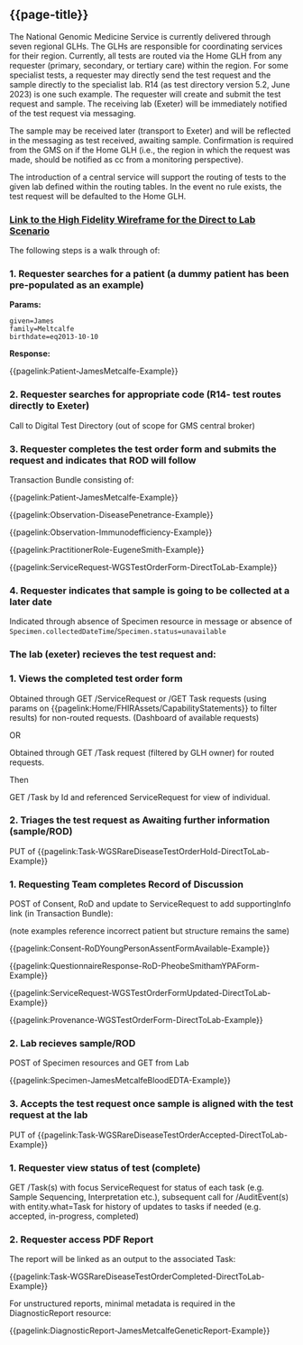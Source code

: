 ## {{page-title}}

The National Genomic Medicine Service is currently delivered through seven regional GLHs. The GLHs are responsible for coordinating services for their region. Currently, all tests are routed via the Home GLH from any requester (primary, secondary, or tertiary care) within the region. For some specialist tests, a requester may directly send the test request and the sample directly to the specialist lab. R14 (as  test directory version 5.2, June 2023) is one such example. The requester will create and submit the test request and sample. The receiving lab (Exeter) will be immediately notified of the test request via messaging.

The sample may be received later (transport to Exeter) and will be reflected in the messaging as test received, awaiting sample. Confirmation is required from the GMS on if the Home GLH (i.e., the region in which the request was made, should be notified as cc from a monitoring perspective). 

The introduction of a central service will support the routing of tests to the given lab defined within the routing tables. In the event no rule exists, the test request will be defaulted to the Home GLH. 

### [Link to the High Fidelity Wireframe for the Direct to Lab Scenario](https://rgvu8f.axshare.com/)

The following steps is a walk through of:

### 1. Requester searches for a patient (a dummy patient has been pre-populated as an example)

**Params:**
```
given=James
family=Meltcalfe
birthdate=eq2013-10-10
```

**Response:**

{{pagelink:Patient-JamesMetcalfe-Example}}

### 2. Requester searches for appropriate code  (R14- test routes directly to Exeter)

Call to Digital Test Directory (out of scope for GMS central broker)

### 3. Requester completes the test order form and submits the request and indicates that ROD will follow

Transaction Bundle consisting of:

{{pagelink:Patient-JamesMetcalfe-Example}}

{{pagelink:Observation-DiseasePenetrance-Example}}

{{pagelink:Observation-Immunodefficiency-Example}}

{{pagelink:PractitionerRole-EugeneSmith-Example}}

{{pagelink:ServiceRequest-WGSTestOrderForm-DirectToLab-Example}}

### 4. Requester indicates that sample is going to be collected at a later date

Indicated through absence of Specimen resource in message or absence of ```Specimen.collectedDateTime```/```Specimen.status=unavailable```

### The lab (exeter) recieves the test request and:

### 1. Views the completed test order form

Obtained through GET /ServiceRequest or /GET Task requests (using params on {{pagelink:Home/FHIRAssets/CapabilityStatements}} to filter results) for non-routed requests. (Dashboard of available requests)

OR

Obtained through GET /Task request (filtered by GLH owner) for routed requests.

Then

GET /Task by Id and referenced ServiceRequest for view of individual.

### 2. Triages the test request as Awaiting further information (sample/ROD)

PUT of {{pagelink:Task-WGSRareDiseaseTestOrderHold-DirectToLab-Example}}


### 1. Requesting Team completes Record of Discussion

POST of Consent, RoD and update to ServiceRequest to add supportingInfo link (in Transaction Bundle):

(note examples reference incorrect patient but structure remains the same)

{{pagelink:Consent-RoDYoungPersonAssentFormAvailable-Example}}

{{pagelink:QuestionnaireResponse-RoD-PheobeSmithamYPAForm-Example}}

{{pagelink:ServiceRequest-WGSTestOrderFormUpdated-DirectToLab-Example}}

{{pagelink:Provenance-WGSTestOrderForm-DirectToLab-Example}}

### 2. Lab recieves sample/ROD

POST of Specimen resources and GET from Lab 

{{pagelink:Specimen-JamesMetcalfeBloodEDTA-Example}}

### 3. Accepts the test request once sample is aligned with the test request at the lab

PUT of {{pagelink:Task-WGSRareDiseaseTestOrderAccepted-DirectToLab-Example}}


### 1. Requester view status of test (complete)

GET /Task(s) with focus ServiceRequest for status of each task (e.g. Sample Sequencing, Interpretation etc.), subsequent call for /AuditEvent(s) with entity.what=Task for history of updates to tasks if needed (e.g. accepted, in-progress, completed)

### 2. Requester access PDF Report

The report will be linked as an output to the associated Task:

{{pagelink:Task-WGSRareDiseaseTestOrderCompleted-DirectToLab-Example}}

For unstructured reports, minimal metadata is required in the DiagnosticReport resource:

{{pagelink:DiagnosticReport-JamesMetcalfeGeneticReport-Example}}